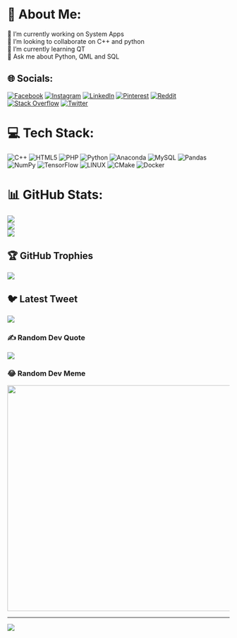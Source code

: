 # 💫 About Me:
🔭 I’m currently working on System Apps<br>👯 I’m looking to collaborate on C++ and python<br>🌱 I’m currently learning QT<br>💬 Ask me about Python, QML and SQL


## 🌐 Socials:
[![Facebook](https://img.shields.io/badge/Facebook-%231877F2.svg?logo=Facebook&logoColor=white)](https://facebook.com/wantedtobesoap) [![Instagram](https://img.shields.io/badge/Instagram-%23E4405F.svg?logo=Instagram&logoColor=white)](https://instagram.com/mrbalvayeh) [![LinkedIn](https://img.shields.io/badge/LinkedIn-%230077B5.svg?logo=linkedin&logoColor=white)](https://linkedin.com/in/mohammad-reza-balvayeh-2a9301b7) [![Pinterest](https://img.shields.io/badge/Pinterest-%23E60023.svg?logo=Pinterest&logoColor=white)](https://pinterest.com/mrbalvayeh) [![Reddit](https://img.shields.io/badge/Reddit-%23FF4500.svg?logo=Reddit&logoColor=white)](https://reddit.com/user/mrbalvayeh) [![Stack Overflow](https://img.shields.io/badge/-Stackoverflow-FE7A16?logo=stack-overflow&logoColor=white)](https://stackoverflow.com/users/mrbalvayeh) [![Twitter](https://img.shields.io/badge/Twitter-%231DA1F2.svg?logo=Twitter&logoColor=white)](https://twitter.com/balvaayeh) 

# 💻 Tech Stack:
![C++](https://img.shields.io/badge/c++-%2300599C.svg?style=for-the-badge&logo=c%2B%2B&logoColor=white) ![HTML5](https://img.shields.io/badge/html5-%23E34F26.svg?style=for-the-badge&logo=html5&logoColor=white) ![PHP](https://img.shields.io/badge/php-%23777BB4.svg?style=for-the-badge&logo=php&logoColor=white) ![Python](https://img.shields.io/badge/python-3670A0?style=for-the-badge&logo=python&logoColor=ffdd54) ![Anaconda](https://img.shields.io/badge/Anaconda-%2344A833.svg?style=for-the-badge&logo=anaconda&logoColor=white) ![MySQL](https://img.shields.io/badge/mysql-%2300f.svg?style=for-the-badge&logo=mysql&logoColor=white) ![Pandas](https://img.shields.io/badge/pandas-%23150458.svg?style=for-the-badge&logo=pandas&logoColor=white) ![NumPy](https://img.shields.io/badge/numpy-%23013243.svg?style=for-the-badge&logo=numpy&logoColor=white) ![TensorFlow](https://img.shields.io/badge/TensorFlow-%23FF6F00.svg?style=for-the-badge&logo=TensorFlow&logoColor=white) ![LINUX](https://img.shields.io/badge/Linux-FCC624?style=for-the-badge&logo=linux&logoColor=black) ![CMake](https://img.shields.io/badge/CMake-%23008FBA.svg?style=for-the-badge&logo=cmake&logoColor=white) ![Docker](https://img.shields.io/badge/docker-%230db7ed.svg?style=for-the-badge&logo=docker&logoColor=white)
# 📊 GitHub Stats:
![](https://github-readme-stats.vercel.app/api?username=mrbalvayeh&theme=blue-green&hide_border=false&include_all_commits=false&count_private=false)<br/>
![](https://github-readme-streak-stats.herokuapp.com/?user=mrbalvayeh&theme=blue-green&hide_border=false)<br/>
![](https://github-readme-stats.vercel.app/api/top-langs/?username=mrbalvayeh&theme=blue-green&hide_border=false&include_all_commits=false&count_private=false&layout=compact)

## 🏆 GitHub Trophies
![](https://github-profile-trophy.vercel.app/?username=mrbalvayeh&theme=tokyonight&no-frame=false&no-bg=true&margin-w=4)

## 🐦 Latest Tweet
[![](https://gtce.itsvg.in/api?username=balvaayeh)](https://github.com/VishwaGauravIn/github-twitter-card-embed)

### ✍️ Random Dev Quote
![](https://quotes-github-readme.vercel.app/api?type=horizontal&theme=merko)

### 😂 Random Dev Meme
<img src="https://randommeme-five.vercel.app/" width="512px"/>

---
[![](https://visitcount.itsvg.in/api?id=mrbalvayeh&icon=0&color=0)](https://visitcount.itsvg.in)

<!-- Proudly created with GPRM ( https://gprm.itsvg.in ) -->
